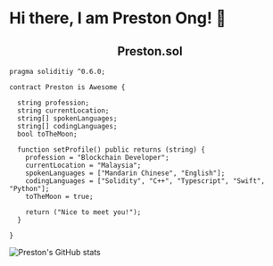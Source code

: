 # Hi there, I am Preston Ong! 👋

<h2 align = "center" > Preston.sol </h2> 

```solidity
pragma soliditiy ^0.6.0;

contract Preston is Awesome {

  string profession;
  string currentLocation;
  string[] spokenLanguages;
  string[] codingLanguages;
  bool toTheMoon;
  
  function setProfile() public returns (string) {
    profession = "Blockchain Developer";
    currentLocation = "Malaysia";
    spokenLanguages = ["Mandarin Chinese", "English"];
    codingLanguages = ["Solidity", "C++", "Typescript", "Swift", "Python"];
    toTheMoon = true;
    
    return ("Nice to meet you!");
  }
  
}

```

![Preston's GitHub stats](https://github-readme-stats.vercel.app/api?username=preston4896&count_private=true&show_icons=true&theme=dark)
